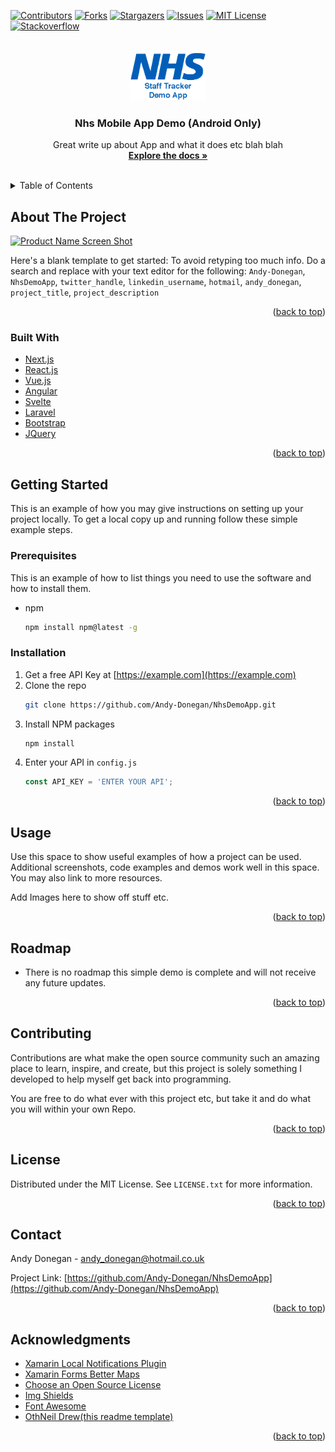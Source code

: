 <div id="top"></div>
<!--
*** Thanks for checking out the Best-README-Template. If you have a suggestion
*** that would make this better, please fork the repo and create a pull request
*** or simply open an issue with the tag "enhancement".
*** Don't forget to give the project a star!
*** Thanks again! Now go create something AMAZING! :D
-->



<!-- PROJECT SHIELDS -->
<!--
*** I'm using markdown "reference style" links for readability.
*** Reference links are enclosed in brackets [ ] instead of parentheses ( ).
*** See the bottom of this document for the declaration of the reference variables
*** for contributors-url, forks-url, etc. This is an optional, concise syntax you may use.
*** https://www.markdownguide.org/basic-syntax/#reference-style-links
-->
[![Contributors][contributors-shield]][contributors-url]
[![Forks][forks-shield]][forks-url]
[![Stargazers][stars-shield]][stars-url]
[![Issues][issues-shield]][issues-url]
[![MIT License][license-shield]][license-url]
[![Stackoverflow][stackoverflow-shield]][stackoverflow-url]



<!-- PROJECT LOGO -->
<br />
<div align="center">
  <a href="https://github.com/Andy-Donegan/NhsDemoApp">
    <img src="AppScreenShots/logo.png" alt="Logo" height="80">
  </a>

<h3 align="center">Nhs Mobile App Demo (Android Only)</h3>

  <p align="center">
    Great write up about App and what it does etc blah blah
    <br />
    <a href="https://github.com/Andy-Donegan/NhsDemoApp"><strong>Explore the docs »</strong></a>
    <br />
    <br />
  </p>
</div>



<!-- TABLE OF CONTENTS -->
<details>
  <summary>Table of Contents</summary>
  <ol>
    <li>
      <a href="#about-the-project">About The Project</a>
      <ul>
        <li><a href="#built-with">Built With</a></li>
      </ul>
    </li>
    <li>
      <a href="#getting-started">Getting Started</a>
      <ul>
        <li><a href="#prerequisites">Prerequisites</a></li>
        <li><a href="#installation">Installation</a></li>
      </ul>
    </li>
    <li><a href="#usage">Usage</a></li>
    <li><a href="#roadmap">Roadmap</a></li>
    <li><a href="#contributing">Contributing</a></li>
    <li><a href="#license">License</a></li>
    <li><a href="#contact">Contact</a></li>
    <li><a href="#acknowledgments">Acknowledgments</a></li>
  </ol>
</details>



<!-- ABOUT THE PROJECT -->
## About The Project

[![Product Name Screen Shot][product-screenshot]](https://github.com/Andy-Donegan/NhsDemoApp)

Here's a blank template to get started: To avoid retyping too much info. Do a search and replace with your text editor for the following: `Andy-Donegan`, `NhsDemoApp`, `twitter_handle`, `linkedin_username`, `hotmail`, `andy_donegan`, `project_title`, `project_description`

<p align="right">(<a href="#top">back to top</a>)</p>



### Built With

* [Next.js](https://nextjs.org/)
* [React.js](https://reactjs.org/)
* [Vue.js](https://vuejs.org/)
* [Angular](https://angular.io/)
* [Svelte](https://svelte.dev/)
* [Laravel](https://laravel.com)
* [Bootstrap](https://getbootstrap.com)
* [JQuery](https://jquery.com)

<p align="right">(<a href="#top">back to top</a>)</p>



<!-- GETTING STARTED -->
## Getting Started

This is an example of how you may give instructions on setting up your project locally.
To get a local copy up and running follow these simple example steps.

### Prerequisites

This is an example of how to list things you need to use the software and how to install them.
* npm
  ```sh
  npm install npm@latest -g
  ```

### Installation

1. Get a free API Key at [https://example.com](https://example.com)
2. Clone the repo
   ```sh
   git clone https://github.com/Andy-Donegan/NhsDemoApp.git
   ```
3. Install NPM packages
   ```sh
   npm install
   ```
4. Enter your API in `config.js`
   ```js
   const API_KEY = 'ENTER YOUR API';
   ```

<p align="right">(<a href="#top">back to top</a>)</p>



<!-- USAGE EXAMPLES -->
## Usage

Use this space to show useful examples of how a project can be used. Additional screenshots, code examples and demos work well in this space. You may also link to more resources.

Add Images here to show off stuff etc.


<p align="right">(<a href="#top">back to top</a>)</p>



<!-- ROADMAP -->
## Roadmap

- There is no roadmap this simple demo is complete and will not receive any future updates.

<p align="right">(<a href="#top">back to top</a>)</p>



<!-- CONTRIBUTING -->
## Contributing

Contributions are what make the open source community such an amazing place to learn, inspire, and create, but this project is solely something I developed to help myself get back into programming.

You are free to do what ever with this project etc, but take it and do what you will within your own Repo.

<p align="right">(<a href="#top">back to top</a>)</p>



<!-- LICENSE -->
## License

Distributed under the MIT License. See `LICENSE.txt` for more information.

<p align="right">(<a href="#top">back to top</a>)</p>



<!-- CONTACT -->
## Contact

Andy Donegan - andy_donegan@hotmail.co.uk

Project Link: [https://github.com/Andy-Donegan/NhsDemoApp](https://github.com/Andy-Donegan/NhsDemoApp)

<p align="right">(<a href="#top">back to top</a>)</p>



<!-- ACKNOWLEDGMENTS -->
## Acknowledgments

* [Xamarin Local Notifications Plugin](https://github.com/thudugala/Plugin.LocalNotification)
* [Xamarin Forms Better Maps](https://github.com/dmariogatto/Xamarin.Forms.BetterMaps)
* [Choose an Open Source License](https://choosealicense.com)
* [Img Shields](https://shields.io)
* [Font Awesome](https://fontawesome.com)
* [OthNeil Drew(this readme template)](https://github.com/othneildrew/Best-README-Template)

<p align="right">(<a href="#top">back to top</a>)</p>



<!-- MARKDOWN LINKS & IMAGES -->
<!-- https://www.markdownguide.org/basic-syntax/#reference-style-links -->
[contributors-shield]: https://img.shields.io/github/contributors/Andy-Donegan/NhsDemoApp.svg?style=for-the-badge
[contributors-url]: https://github.com/Andy-Donegan/NhsDemoApp/graphs/contributors
[forks-shield]: https://img.shields.io/github/forks/Andy-Donegan/NhsDemoApp.svg?style=for-the-badge
[forks-url]: https://github.com/Andy-Donegan/NhsDemoApp/network/members
[stars-shield]: https://img.shields.io/github/stars/Andy-Donegan/NhsDemoApp.svg?style=for-the-badge
[stars-url]: https://github.com/Andy-Donegan/NhsDemoApp/stargazers
[issues-shield]: https://img.shields.io/github/issues/Andy-Donegan/NhsDemoApp.svg?style=for-the-badge
[issues-url]: https://github.com/Andy-Donegan/NhsDemoApp/issues
[license-shield]: https://img.shields.io/github/license/Andy-Donegan/NhsDemoApp.svg?style=for-the-badge
[license-url]: https://github.com/Andy-Donegan/NhsDemoApp/LICENSE.txt
[stackoverflow-shield]: https://img.shields.io/badge/SO-STACKOVERFLOW-lightgrey.svg?style=for-the-badge
[stackoverflow-url]: https://stackoverflow.com/users/4043829/andy-donegan
[product-screenshot]: https://github.com/Andy-Donegan/NhsDemoApp/tree/master/AppScreenShots/map.jpg

